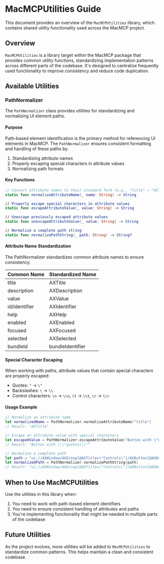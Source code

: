 # MacMCPUtilities Guide

This document provides an overview of the `MacMCPUtilities` library, which contains shared utility functionality used across the MacMCP project.

## Overview

`MacMCPUtilities` is a library target within the MacMCP package that provides common utility functions, standardizing implementation patterns across different parts of the codebase. It's designed to centralize frequently used functionality to improve consistency and reduce code duplication.

## Available Utilities

### PathNormalizer

The `PathNormalizer` class provides utilities for standardizing and normalizing UI element paths.

#### Purpose

Path-based element identification is the primary method for referencing UI elements in MacMCP. The `PathNormalizer` ensures consistent formatting and handling of these paths by:

1. Standardizing attribute names
2. Properly escaping special characters in attribute values
3. Normalizing path formats

#### Key Functions

```swift
// Convert attribute names to their standard form (e.g., "title" → "AXTitle")
static func normalizeAttributeName(_ name: String) -> String

// Properly escape special characters in attribute values
static func escapeAttributeValue(_ value: String) -> String

// Unescape previously escaped attribute values
static func unescapeAttributeValue(_ value: String) -> String

// Normalize a complete path string
static func normalizePathString(_ path: String) -> String?
```

#### Attribute Name Standardization

The PathNormalizer standardizes common attribute names to ensure consistency:

| Common Name   | Standardized Name |
|---------------|-------------------|
| title         | AXTitle           |
| description   | AXDescription     |
| value         | AXValue           |
| id/identifier | AXIdentifier      |
| help          | AXHelp            |
| enabled       | AXEnabled         |
| focused       | AXFocused         |
| selected      | AXSelected        |
| bundleId      | bundleIdentifier  |

#### Special Character Escaping

When working with paths, attribute values that contain special characters are properly escaped:

- Quotes: `"` → `\"`
- Backslashes: `\` → `\\`
- Control characters: `\n` → `\\n`, `\t` → `\\t`, `\r` → `\\r`

#### Usage Example

```swift
// Normalize an attribute name
let normalizedName = PathNormalizer.normalizeAttributeName("title")
// Result: "AXTitle"

// Escape an attribute value with special characters
let escapedValue = PathNormalizer.escapeAttributeValue("Button with \"quotes\"")
// Result: "Button with \\\"quotes\\\""

// Normalize a complete path
let path = "ui://AXWindow/AXGroup[@AXTitle=\"Controls\"]/AXButton[@AXDescription=\"OK\"]"
let normalizedPath = PathNormalizer.normalizePathString(path)
// Result: "ui://AXWindow/AXGroup[@AXTitle=\"Controls\"]/AXButton[@AXDescription=\"OK\"]"
```

## When to Use MacMCPUtilities

Use the utilities in this library when:

1. You need to work with path-based element identifiers
2. You need to ensure consistent handling of attributes and paths
3. You're implementing functionality that might be needed in multiple parts of the codebase

## Future Utilities

As the project evolves, more utilities will be added to `MacMCPUtilities` to standardize common patterns. This helps maintain a clean and consistent codebase.